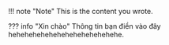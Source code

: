 !!! note "Note"
    This is the content you wrote.

??? info "Xin chào"
    Thông tin bạn điền vào đây hehehehehehehehehehehehehehe.

